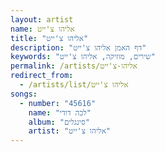 ```yaml
---
layout: artist
name: אליהו צ'ייט
title: "אליהו צ'ייט"
description: "דף האמן אליהו צ'ייט"
keywords: "שירים, מוזיקה, אליהו צ'ייט"
permalink: /artists/אליהו-צ'ייט
redirect_from:
  - /artists/list/אליהו צ'ייט
songs:
  - number: "45616"
    name: "לכה דודי"
    album: "סינגלים"
    artist: "אליהו צ'ייט"
---
```

